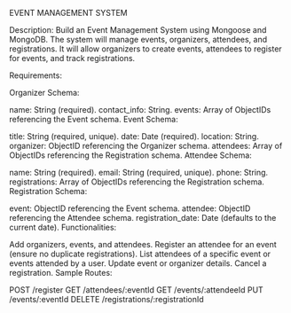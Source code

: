EVENT MANAGEMENT SYSTEM

Description:
Build an Event Management System using Mongoose and MongoDB. The system will manage events, organizers, attendees, and registrations. It will allow organizers to create events, attendees to register for events, and track registrations.

Requirements:

Organizer Schema:

name: String (required).
contact_info: String.
events: Array of ObjectIDs referencing the Event schema.
Event Schema:

title: String (required, unique).
date: Date (required).
location: String.
organizer: ObjectID referencing the Organizer schema.
attendees: Array of ObjectIDs referencing the Registration schema.
Attendee Schema:

name: String (required).
email: String (required, unique).
phone: String.
registrations: Array of ObjectIDs referencing the Registration schema.
Registration Schema:

event: ObjectID referencing the Event schema.
attendee: ObjectID referencing the Attendee schema.
registration_date: Date (defaults to the current date).
Functionalities:

Add organizers, events, and attendees.
Register an attendee for an event (ensure no duplicate registrations).
List attendees of a specific event or events attended by a user.
Update event or organizer details.
Cancel a registration.
Sample Routes:

POST /register
GET /attendees/:eventId
GET /events/:attendeeId
PUT /events/:eventId
DELETE /registrations/:registrationId
